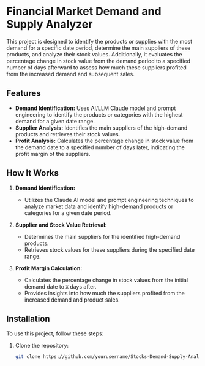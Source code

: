 # Financial Market Demand and Supply Analyzer

This project is designed to identify the products or supplies with the most demand for a specific date period, determine the main suppliers of these products, and analyze their stock values. Additionally, it evaluates the percentage change in stock value from the demand period to a specified number of days afterward to assess how much these suppliers profited from the increased demand and subsequent sales.

## Features

- **Demand Identification:** Uses AI/LLM Claude model and prompt engineering to identify the products or categories with the highest demand for a given date range.
- **Supplier Analysis:** Identifies the main suppliers of the high-demand products and retrieves their stock values.
- **Profit Analysis:** Calculates the percentage change in stock value from the demand date to a specified number of days later, indicating the profit margin of the suppliers.

## How It Works

1. **Demand Identification:**
   - Utilizes the Claude AI model and prompt engineering techniques to analyze market data and identify high-demand products or categories for a given date period.
   
2. **Supplier and Stock Value Retrieval:**
   - Determines the main suppliers for the identified high-demand products.
   - Retrieves stock values for these suppliers during the specified date range.

3. **Profit Margin Calculation:**
   - Calculates the percentage change in stock values from the initial demand date to `X` days after.
   - Provides insights into how much the suppliers profited from the increased demand and product sales.

## Installation

To use this project, follow these steps:

1. Clone the repository:

   ```bash
   git clone https://github.com/yourusername/Stocks-Demand-Supply-Analysis.git
